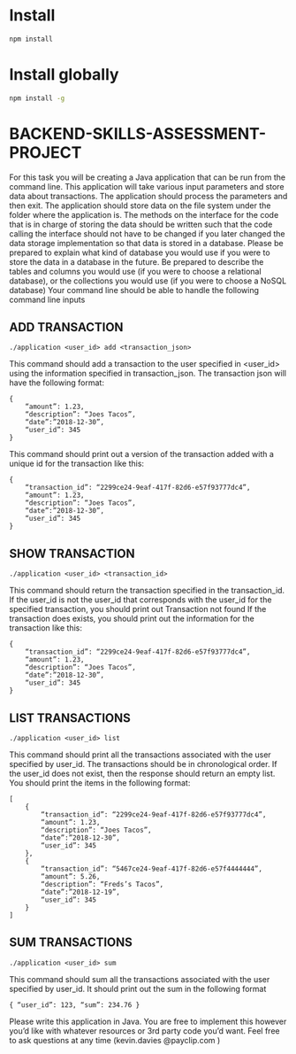 # Install

```bash
npm install
```

# Install globally

```bash
npm install -g
```


# BACKEND-SKILLS-ASSESSMENT-PROJECT

For this task you will be creating a Java application that can be run from the command line. This
application will take various input parameters and store data about transactions. The application should
process the parameters and then exit.
The application should store data on the file system under the folder where the application is. The
methods on the interface for the code that is in charge of storing the data should be written such that
the code calling the interface should not have to be changed if you later changed the data storage
implementation so that data is stored in a database.
Please be prepared to explain what kind of database you would use if you were to store the data in a
database in the future. Be prepared to describe the tables and columns you would use (if you were to
choose a relational database), or the collections you would use (if you were to choose a NoSQL
database)
Your command line should be able to handle the following command line inputs


## ADD TRANSACTION

    ./application <user_id> add <transaction_json>


This command should add a transaction to the user specified in <user_id> using the information specified in
transaction_json. The transaction json will have the following format:

    { 
        “amount”: 1.23, 
        “description”: “Joes Tacos”, 
        “date”:”2018-12-30”, 
        “user_id”: 345 
    }
This command should print out a version of the transaction added with a unique id for the transaction like
this:

    { 
        “transaction_id”: “2299ce24-9eaf-417f-82d6-e57f93777dc4”, 
        “amount”: 1.23, 
        “description”: “Joes Tacos”,
        “date”:”2018-12-30”, 
        “user_id”: 345 
    }


## SHOW TRANSACTION

    ./application <user_id> <transaction_id>

This command should return the transaction specified in the transaction_id. If the user_id is not the user_id
that corresponds with the user_id for the specified transaction, you should print out
Transaction not found
If the transaction does exists, you should print out the information for the transaction like this:

    { 
        “transaction_id”: “2299ce24-9eaf-417f-82d6-e57f93777dc4”, 
        “amount”: 1.23, 
        “description”: “Joes Tacos”,
        “date”:”2018-12-30”, 
        “user_id”: 345 
    }


## LIST TRANSACTIONS

    ./application <user_id> list
This command should print all the transactions associated with the user specified by user_id. The
transactions should be in chronological order. If the user_id does not exist, then the response should return
an empty list. You should print the items in the following format:

    [
        { 
            “transaction_id”: “2299ce24-9eaf-417f-82d6-e57f93777dc4”, 
            “amount”: 1.23, 
            “description”: “Joes Tacos”,
            “date”:”2018-12-30”, 
            “user_id”: 345 
        },
        { 
            “transaction_id”: “5467ce24-9eaf-417f-82d6-e57f4444444”, 
            “amount”: 5.26, 
            “description”: “Freds’s Tacos”,
            “date”:”2018-12-19”, 
            “user_id”: 345 
        }
    ]
## SUM TRANSACTIONS

    ./application <user_id> sum
This command should sum all the transactions associated with the user specified by user_id. It should print
out the sum in the following format

    { “user_id”: 123, “sum”: 234.76 }

Please write this application in Java. You are free to implement this however you’d like with whatever
resources or 3rd party code you’d want. Feel free to ask questions at any time (kevin.davies​ @payclip.com​ )
